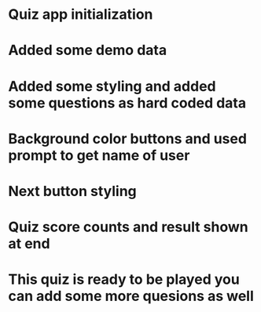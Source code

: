 # Quiz app initialization
# Added some demo data
# Added some styling and added some questions as hard coded data
# Background color buttons and used prompt to get name of user
# Next button styling
# Quiz score counts and result shown at end
# This quiz is ready to be played you can add some more quesions as well